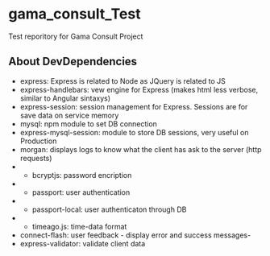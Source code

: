 # gama_consult_Test
Test reporitory for Gama Consult Project

## About DevDependencies
* express: Express is related to Node as JQuery is related to JS
* express-handlebars: vew engine for Express (makes html less verbose, similar to Angular sintaxys)
* express-session: session management for Express. Sessions are for save data on service memory
* mysql: npm module to set DB connection
* express-mysql-session: module to store DB sessions, very useful on Production
* morgan: displays logs to know what the client has ask to the server (http requests)
* - bcryptjs: password encription
* - passport: user authentication
* - passport-local: user authenticaton through DB
* - timeago.js: time-data format
* connect-flash: user feedback - display error and success messages-
* express-validator: validate client data
